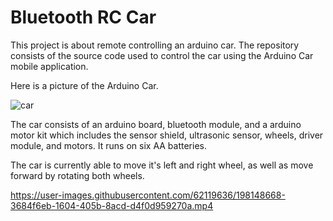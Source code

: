 # Bluetooth RC Car

This project is about remote controlling an arduino car.
The repository consists of the source code used to control the car using the Arduino Car mobile application.

Here is a picture of the Arduino Car. 

![car](https://user-images.githubusercontent.com/62119636/198149432-5438aca7-51e3-4dd8-a316-e84a6e55cacc.jpg)

The car consists of an arduino board, bluetooth module, and a arduino motor kit which includes the sensor shield, ultrasonic sensor, wheels, driver module, and motors. It runs on six AA batteries.

The car is currently able to move it's left and right wheel, as well as move forward by rotating both wheels.

https://user-images.githubusercontent.com/62119636/198148668-3684f6eb-1604-405b-8acd-d4f0d959270a.mp4

